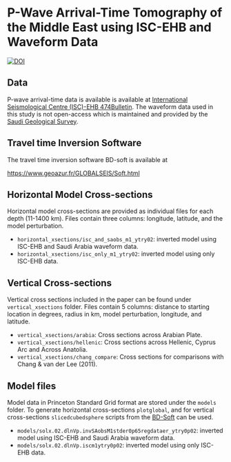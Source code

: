 # P-Wave Arrival-Time Tomography of the Middle East using ISC-EHB and Waveform Data

[![DOI](https://zenodo.org/badge/DOI/10.5281/zenodo.15115349.svg)](https://doi.org/10.5281/zenodo.15115349)

## Data

P-wave arrival-time data is available is available at [International
Seismological Centre (ISC)-EHB
474Bulletin](https://www.isc.ac.uk/isc-ehb/). The waveform data used
in this study is not open-access which is maintained and provided by
the [Saudi Geological Survey](https://sgs.gov.sa/en).


## Travel time Inversion Software

The travel time inversion software BD-soft is available at

https://www.geoazur.fr/GLOBALSEIS/Soft.html


## Horizontal Model Cross-sections

Horizontal model cross-sections are provided as individual files for
each depth (11-1400 km). Files contain three columns: longitude,
latitude, and the model perturbation.

- `horizontal_xsections/isc_and_saobs_m1_ytry02`: inverted model using ISC-EHB and Saudi Arabia waveform data.
- `horizontal_xsections/isc_only_m1_ytry02`: inverted model using only ISC-EHB data.


## Vertical Cross-sections

Vertical cross sections included in the paper can be found under
`vertical_xsections` folder.  Files contain 5 columns: distance to
starting location in degrees, radius in km, model perturbation,
longitude, and latitude.

- `vertical_xsections/arabia`: Cross sections across Arabian Plate.
- `vertical_xsections/hellenic`: Cross sections across Hellenic, Cyprus Arc and Across Anatolia.
- `vertical_xsections/chang_compare`: Cross sections for comparisons with Chang & van der Lee (2011).


## Model files

Model data in Princeton Standard Grid format are stored under the
`models` folder. To generate horizontal cross-sections `plotglobal`,
and for vertical cross-sections `slicedcubedsphere` scripts from the
[BD-Soft](https://www.geoazur.fr/GLOBALSEIS/Soft.html) can be used.

- `models/solx.02.dlnVp.invSAobsM1stder0p65regdataer_ytry0p02`: inverted model using ISC-EHB and Saudi Arabia waveform data.
- `models/solx.02.dlnVp.iscm1ytry0p02`: inverted model using only ISC-EHB data.

